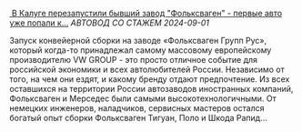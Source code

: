 <!--2024-09-11 14:00:00-->
<div class="yb">
  <div class="inlbl text">
  <p class="table preview">
    <a class="trow nodecor" href="/index.html?dzen/v_kaluge_perezapustili_byvshij_zavod_folksvagen_-_pervye_avto_uje_popali_k_dileram_kakie_modeli_proizvodyat_i_kakie_budut_sobirat">
      <img src="https://avatars.dzeninfra.ru/get-zen_doc/271828/pub_66d1a37c9bffdb06020effad_66d1aca3dbf03822f72887d6/smart_crop_344x194" alt="">
    </a>
    <a class="trow nodecor" href="https://dzen.ru/a/ZtGjfJv_2wYCDv-t?from=feed&utm_referrer=https%3A%2F%2Fzen.yandex.com&integration=site_desktop&place=export&secdata=CK7EmYqcMiCUAVCFCmoFAZQBdSyQAQA%3D&clid=300&rid=2411859768.1554.1726052402472.40884&referrer_clid=300&"><span class="inlbl">В Калуге перезапустили бывший завод "Фольксваген" - первые авто уже попали к...</span></a>
    <i class="trow smaller2"><span class="inlbl">АВТОВОД СО СТАЖЕМ</span></i>
    <i class="trow smaller3">2024-09-01</i>
  </p>
  </div>
  <div class="inlbl text smaller1">Запуск конвейерной сборки на заводе «Фольксваген Групп Рус», который когда-то принадлежал самому массовому европейскому производителю VW GROUP - это просто отличное событие для российской экономики и всех автолюбителей России. Независимо от того, на чем они ездят, и какому бренду отдают предпочтение. Из всех оставшихся на территории России автозаводов иностранных компаний, Фольксваген и Мерседес были самыми высокотехнологичными. От немецких инженеров, наладчиков, сервисных мастеров остался богатый опыт сборки Фольксваген Тигуан, Поло и Шкода Рапид...</div>
</div>
